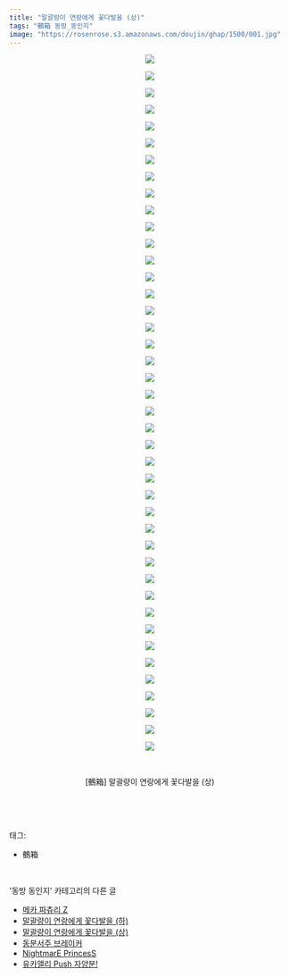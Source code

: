 ```yaml
---
title: "말괄량이 연랑에게 꽃다발을 (상)"
tags: "鵺箱 동방_동인지"
image: "https://rosenrose.s3.amazonaws.com/doujin/ghap/1500/001.jpg"
---
```

<div class="article">
<p style="text-align: center; clear: none; float: none;"><img src="{{ site.imgserver1 }}/ghap/1500/001.jpg"/></p>
<p style="text-align: center; clear: none; float: none;"><img src="{{ site.imgserver1 }}/ghap/1500/002.jpg"/></p>
<p style="text-align: center; clear: none; float: none;"><img src="{{ site.imgserver1 }}/ghap/1500/003.jpg"/></p>
<p style="text-align: center; clear: none; float: none;"><img src="{{ site.imgserver1 }}/ghap/1500/004.jpg"/></p>
<p style="text-align: center; clear: none; float: none;"><img src="{{ site.imgserver1 }}/ghap/1500/005.jpg"/></p>
<p style="text-align: center; clear: none; float: none;"><img src="{{ site.imgserver1 }}/ghap/1500/006.jpg"/></p>
<p style="text-align: center; clear: none; float: none;"><img src="{{ site.imgserver1 }}/ghap/1500/007.jpg"/></p>
<p style="text-align: center; clear: none; float: none;"><img src="{{ site.imgserver1 }}/ghap/1500/008.jpg"/></p>
<p style="text-align: center; clear: none; float: none;"><img src="{{ site.imgserver1 }}/ghap/1500/009.jpg"/></p>
<p style="text-align: center; clear: none; float: none;"><img src="{{ site.imgserver1 }}/ghap/1500/010.jpg"/></p>
<p style="text-align: center; clear: none; float: none;"><img src="{{ site.imgserver1 }}/ghap/1500/011.jpg"/></p>
<p style="text-align: center; clear: none; float: none;"><img src="{{ site.imgserver1 }}/ghap/1500/012.jpg"/></p>
<p style="text-align: center; clear: none; float: none;"><img src="{{ site.imgserver1 }}/ghap/1500/013.jpg"/></p>
<p style="text-align: center; clear: none; float: none;"><img src="{{ site.imgserver1 }}/ghap/1500/014.jpg"/></p>
<p style="text-align: center; clear: none; float: none;"><img src="{{ site.imgserver1 }}/ghap/1500/015.jpg"/></p>
<p style="text-align: center; clear: none; float: none;"><img src="{{ site.imgserver1 }}/ghap/1500/016.jpg"/></p>
<p style="text-align: center; clear: none; float: none;"><img src="{{ site.imgserver1 }}/ghap/1500/017.jpg"/></p>
<p style="text-align: center; clear: none; float: none;"><img src="{{ site.imgserver1 }}/ghap/1500/018.jpg"/></p>
<p style="text-align: center; clear: none; float: none;"><img src="{{ site.imgserver1 }}/ghap/1500/019.jpg"/></p>
<p style="text-align: center; clear: none; float: none;"><img src="{{ site.imgserver1 }}/ghap/1500/020.jpg"/></p>
<p style="text-align: center; clear: none; float: none;"><img src="{{ site.imgserver1 }}/ghap/1500/021.jpg"/></p>
<p style="text-align: center; clear: none; float: none;"><img src="{{ site.imgserver1 }}/ghap/1500/022.jpg"/></p>
<p style="text-align: center; clear: none; float: none;"><img src="{{ site.imgserver1 }}/ghap/1500/023.jpg"/></p>
<p style="text-align: center; clear: none; float: none;"><img src="{{ site.imgserver1 }}/ghap/1500/024.jpg"/></p>
<p style="text-align: center; clear: none; float: none;"><img src="{{ site.imgserver1 }}/ghap/1500/025.jpg"/></p>
<p style="text-align: center; clear: none; float: none;"><img src="{{ site.imgserver1 }}/ghap/1500/026.jpg"/></p>
<p style="text-align: center; clear: none; float: none;"><img src="{{ site.imgserver1 }}/ghap/1500/027.jpg"/></p>
<p style="text-align: center; clear: none; float: none;"><img src="{{ site.imgserver1 }}/ghap/1500/028.jpg"/></p>
<p style="text-align: center; clear: none; float: none;"><img src="{{ site.imgserver1 }}/ghap/1500/029.jpg"/></p>
<p style="text-align: center; clear: none; float: none;"><img src="{{ site.imgserver1 }}/ghap/1500/030.jpg"/></p>
<p style="text-align: center; clear: none; float: none;"><img src="{{ site.imgserver1 }}/ghap/1500/031.jpg"/></p>
<p style="text-align: center; clear: none; float: none;"><img src="{{ site.imgserver1 }}/ghap/1500/032.jpg"/></p>
<p style="text-align: center; clear: none; float: none;"><img src="{{ site.imgserver1 }}/ghap/1500/033.jpg"/></p>
<p style="text-align: center; clear: none; float: none;"><img src="{{ site.imgserver1 }}/ghap/1500/034.jpg"/></p>
<p style="text-align: center; clear: none; float: none;"><img src="{{ site.imgserver1 }}/ghap/1500/035.jpg"/></p>
<p style="text-align: center; clear: none; float: none;"><img src="{{ site.imgserver1 }}/ghap/1500/036.jpg"/></p>
<p style="text-align: center; clear: none; float: none;"><img src="{{ site.imgserver1 }}/ghap/1500/037.jpg"/></p>
<p style="text-align: center; clear: none; float: none;"><img src="{{ site.imgserver1 }}/ghap/1500/038.jpg"/></p>
<p style="text-align: center; clear: none; float: none;"><img src="{{ site.imgserver1 }}/ghap/1500/039.jpg"/></p>
<p style="text-align: center; clear: none; float: none;"><img src="{{ site.imgserver1 }}/ghap/1500/040.jpg"/></p>
<p style="text-align: center; clear: none; float: none;"><img src="{{ site.imgserver1 }}/ghap/1500/041.jpg"/></p>
<p style="text-align: center; clear: none; float: none;"><img src="{{ site.imgserver1 }}/ghap/1500/042.jpg"/></p>
<p style="text-align: center; clear: none; float: none;"><br/></p>
<p style="text-align: center; clear: none; float: none;">[鵺箱] 말괄량이 연랑에게 꽃다발을 (상)</p>
<p><br/></p>
</div><br/>
<div class="tagTrail">
<p>태그: </p>
<ul>
<li>鵺箱</li>
</ul>
</div><br/>
<div class="another">
<p>'동방 동인지' 카테고리의 다른 글</p>
<ul>
<li><a href="/ghap_1502">메카 파츄리 Z</a></li>
<li><a href="/ghap_1501">말괄량이 연랑에게 꽃다발을 (하)</a></li>
<li><a href="/ghap_1500">말괄량이 연랑에게 꽃다발을 (상)</a></li>
<li><a href="/ghap_1498">동분서주 브레이커</a></li>
<li><a href="/ghap_1497">NightmarE PrincesS</a></li>
<li><a href="/ghap_1496">유카앨리 Push 자양분!</a></li>
</ul>
</div><br/>
<div class="cb_module cb_fluid">
<div class="cb_wrt cb_profile">
</div><!-- commentList close -->
</div><br/>
